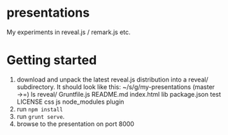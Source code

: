 presentations
=============

My experiments in reveal.js / remark.js etc.


Getting started
===============
1. download and unpack the latest reveal.js distribution into a reveal/ subdirectory.  It should look like this:
        ~/s/g/my-presentations (master →=) ls reveal/
        Gruntfile.js README.md    index.html   lib          package.json test
        LICENSE      css          js           node_modules plugin
2. run `npm install`
3. run `grunt serve`.
4. browse to the presentation on port 8000
